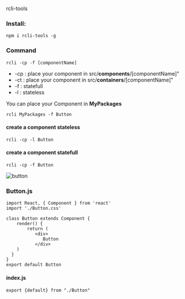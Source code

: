 rcli-tools

### Install:
`npm i rcli-tools -g`

### Command 
`rcli -cp -f [componentName]`

* -cp : place your component in src/**components**/[componentName]"
* -ct : place your component in src/**containers**/[componentName]"
* -f : statefull
* -l : stateless

You can place your Component in **MyPackages**

`rcli MyPackages -f Button`

#### create a component stateless 
`rcli -cp -l Button`

#### create a component statefull 
`rcli -cp -f Button`

![button](https://github.com/babakoto/rcli-tools/blob/master/button.PNG)

### Button.js 
    import React, { Component } from 'react'
    import './Button.css'
    
    class Button extends Component {
        render() {
            return (
               <div>
                  Button
               </div>
        )
      }
    }
    export default Button
    

#### index.js
    export {default} from "./Button"
 
 
